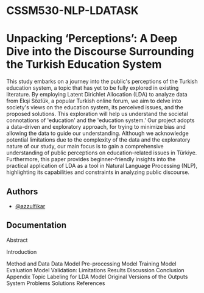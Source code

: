 # CSSM530-NLP-LDATASK


# Unpacking ‘Perceptions’: A Deep Dive into the Discourse Surrounding the Turkish Education System

This study embarks on a journey into the public's perceptions of the Turkish education system, a topic that has yet to be fully explored in existing literature. By employing Latent Dirichlet Allocation (LDA) to analyze data from Ekşi Sözlük, a popular Turkish online forum, we aim to delve into society's views on the education system, its perceived issues, and the proposed solutions. This exploration will help us understand the societal connotations of 'education' and the 'education system.' Our project adopts a data-driven and exploratory approach, for trying to minimize bias and allowing the data to guide our understanding. Although we acknowledge potential limitations due to the complexity of the data and the exploratory nature of our study, our main focus is to gain a comprehensive understanding of public perceptions on education-related issues in Türkiye. Furthermore, this paper provides beginner-friendly insights into the practical application of LDA as a tool in Natural Language Processing (NLP), highlighting its capabilities and constraints in analyzing public discourse.

## Authors

- [@azzulfikar](https://github.com/azzulfikar)

## Documentation

Abstract

Introduction

Method and Data
    Data
    Model
    Pre-processing
    Model Training
    Model Evaluation
    Model Validation: Limitations
Results
Discussion
Conclusion
Appendix
    Topic Labeling for LDA Model
    Original Versions of the Outputs
        System
        Problems
        Solutions
References
